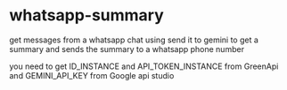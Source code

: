 # whatsapp-summary

get messages from a whatsapp chat using send it to gemini to get a summary and sends the summary to a whatsapp phone number

you need to get 
ID_INSTANCE and API_TOKEN_INSTANCE from GreenApi
and 
GEMINI_API_KEY from Google api studio